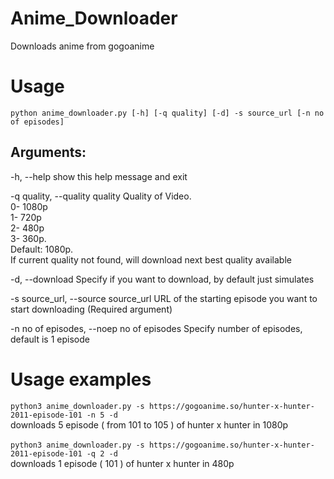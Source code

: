 # Anime_Downloader
Downloads anime from gogoanime

# Usage
`python anime_downloader.py [-h] [-q quality] [-d] -s source_url [-n no of episodes]`
## Arguments:
  -h, --help            show this help message and exit
  
  -q quality, --quality quality
                        Quality of Video.<br>
                        0- 1080p<br>
                        1- 720p<br>
                        2- 480p<br>
                        3- 360p.<br>
                        Default: 1080p.<br>
                        If current quality not found, will download next best quality available
                        
  -d, --download        Specify if you want to download, by default just simulates
  
  -s source_url, --source source_url
                        URL of the starting episode you want to start downloading (Required argument)
                        
  -n no of episodes, --noep no of episodes
                        Specify number of episodes, default is 1 episode

# Usage examples
`python3 anime_downloader.py -s https://gogoanime.so/hunter-x-hunter-2011-episode-101 -n 5 -d ` <br>downloads 5 episode ( from 101 to 105 ) of hunter x hunter in 1080p<br><br>
`python3 anime_downloader.py -s https://gogoanime.so/hunter-x-hunter-2011-episode-101 -q 2 -d ` <br>downloads 1 episode ( 101 ) of hunter x hunter in 480p
